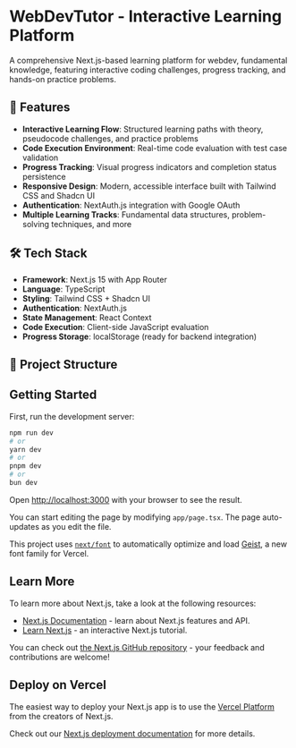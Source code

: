# WebDevTutor - Interactive Learning Platform

A comprehensive Next.js-based learning platform for webdev, fundamental knowledge, featuring interactive coding challenges, progress tracking, and hands-on practice problems.

## 🚀 Features

- **Interactive Learning Flow**: Structured learning paths with theory, pseudocode challenges, and practice problems
- **Code Execution Environment**: Real-time code evaluation with test case validation
- **Progress Tracking**: Visual progress indicators and completion status persistence
- **Responsive Design**: Modern, accessible interface built with Tailwind CSS and Shadcn UI
- **Authentication**: NextAuth.js integration with Google OAuth
- **Multiple Learning Tracks**: Fundamental data structures, problem-solving techniques, and more

## 🛠️ Tech Stack

- **Framework**: Next.js 15 with App Router
- **Language**: TypeScript
- **Styling**: Tailwind CSS + Shadcn UI
- **Authentication**: NextAuth.js
- **State Management**: React Context
- **Code Execution**: Client-side JavaScript evaluation
- **Progress Storage**: localStorage (ready for backend integration)

## 📁 Project Structure

## Getting Started

First, run the development server:

```bash
npm run dev
# or
yarn dev
# or
pnpm dev
# or
bun dev
```

Open [http://localhost:3000](http://localhost:3000) with your browser to see the result.

You can start editing the page by modifying `app/page.tsx`. The page auto-updates as you edit the file.

This project uses [`next/font`](https://nextjs.org/docs/app/building-your-application/optimizing/fonts) to automatically optimize and load [Geist](https://vercel.com/font), a new font family for Vercel.

## Learn More

To learn more about Next.js, take a look at the following resources:

- [Next.js Documentation](https://nextjs.org/docs) - learn about Next.js features and API.
- [Learn Next.js](https://nextjs.org/learn) - an interactive Next.js tutorial.

You can check out [the Next.js GitHub repository](https://github.com/vercel/next.js) - your feedback and contributions are welcome!

## Deploy on Vercel

The easiest way to deploy your Next.js app is to use the [Vercel Platform](https://vercel.com/new?utm_medium=default-template&filter=next.js&utm_source=create-next-app&utm_campaign=create-next-app-readme) from the creators of Next.js.

Check out our [Next.js deployment documentation](https://nextjs.org/docs/app/building-your-application/deploying) for more details.
